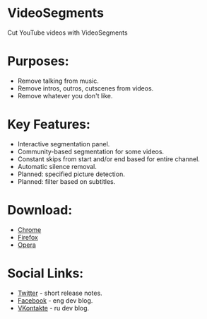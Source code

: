# VideoSegments
Cut YouTube videos with VideoSegments

# Purposes:
 - Remove talking from music.
 - Remove intros, outros, cutscenes from videos.
 - Remove whatever you don't like.

# Key Features:
 - Interactive segmentation panel.
 - Community-based segmentation for some videos.
 - Constant skips from start and/or end based for entire channel.
 - Automatic silence removal.
 - Planned: specified picture detection.
 - Planned: filter based on subtitles.
 
# Download:
  - [Chrome](https://chrome.google.com/webstore/detail/cut-youtube-videos-with-v/eddbomdegiekipngdepnddkoemagllbn)
  - [Firefox](https://addons.mozilla.org/en-US/firefox/addon/videosegments/)
  - [Opera](https://addons.opera.com/developer/package/229577/)

# Social Links:
  - [Twitter](https://twitter.com/videosegments) - short release notes.
  - [Facebook](https://www.facebook.com/videosegments/) - eng dev blog.
  - [VKontakte](https://vk.com/vsegments) - ru dev blog.
